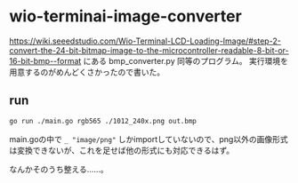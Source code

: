 # wio-terminai-image-converter

https://wiki.seeedstudio.com/Wio-Terminal-LCD-Loading-Image/#step-2-convert-the-24-bit-bitmap-image-to-the-microcontroller-readable-8-bit-or-16-bit-bmp--format にある bmp_converter.py 同等のプログラム。
実行環境を用意するのがめんどくさかったので書いた。

## run

```bash
go run ./main.go rgb565 ./1012_240x.png out.bmp
```

main.goの中で `_ "image/png"` しかimportしていないので、png以外の画像形式は変換できないが、これを足せば他の形式にも対応できるはず。

なんかそのうち整える……。
